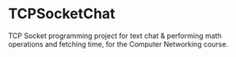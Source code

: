 # TCPSocketChat
TCP Socket programming project for text chat &amp; performing math operations and fetching time, for the Computer Networking course.


